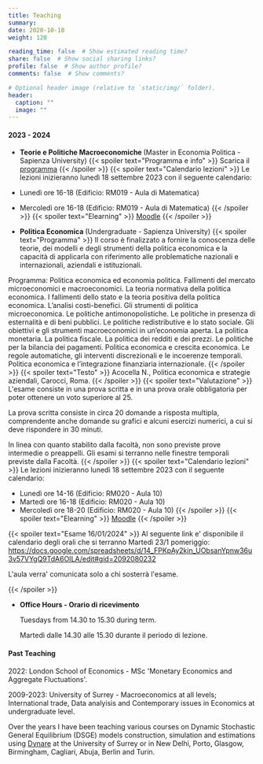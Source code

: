 ```yaml
---
title: Teaching
summary:
date: 2020-10-10
weight: 120

reading_time: false  # Show estimated reading time?
share: false  # Show social sharing links?
profile: false  # Show author profile?
comments: false  # Show comments?

# Optional header image (relative to `static/img/` folder).
header:
  caption: ""
  image: ""
---
```

#### 2023 - 2024

* <b> Teorie e Politiche Macroeconomiche </b> (Master in Economia Politica - Sapienza University)
{{< spoiler text="Programma e info" >}}
Scarica il  [programma](https://www.dropbox.com/s/w6gvgm46c56wxy5/TPM_syllabus_ita.pdf?dl=0)
{{< /spoiler >}}
{{< spoiler text="Calendario lezioni" >}}
Le lezioni inizieranno lunedì 18 settembre 2023 con il seguente calendario:

* Lunedì ore 16-18 (Edificio: RM019 - Aula di Matematica)
* Mercoledì ore 16-18 (Edificio: RM019 - Aula di Matematica)
{{< /spoiler >}}
{{< spoiler text="Elearning" >}}
[Moodle](https://elearning.uniroma1.it/course/view.php?id=16792)
{{< /spoiler >}}
<!-- calendario esami e risultati esami -->


* <b> Politica Economica </b> (Undergraduate - Sapienza University)
{{< spoiler text="Programma" >}}
Il corso è finalizzato a fornire la conoscenza delle teorie, dei modelli e degli strumenti della politica economica e la capacità di applicarla con riferimento alle problematiche nazionali e internazionali, aziendali e istituzionali. 

Programma:
Politica economica ed economia politica.
Fallimenti del mercato microeconomici e macroeconomici. 
La teoria normativa della politica economica. 
I fallimenti dello stato e la teoria positiva della politica economica. 
L’analisi costi-benefici. Gli strumenti di politica microeconomica. 
Le politiche antimonopolistiche. 
Le politiche in presenza di esternalità e di beni pubblici. 
Le politiche redistributive e lo stato sociale. 
Gli obiettivi e gli strumenti macroeconomici in un’economia aperta. 
La politica monetaria.
La politica fiscale. 
La politica dei redditi e dei prezzi. 
Le politiche per la bilancia dei pagamenti. 
Politica economica e crescita economica. 
Le regole automatiche, gli interventi discrezionali e le incoerenze temporali. 
Politica economica e l’integrazione finanziaria internazionale.
{{< /spoiler >}}
{{< spoiler text="Testo" >}}
Acocella N., Politica economica e strategie aziendali, Carocci, Roma.
{{< /spoiler >}}
{{< spoiler text="Valutazione" >}}
L'esame consiste in una prova scritta e in una prova orale obbligatoria per poter ottenere un voto superiore al 25.

La prova scritta consiste in circa 20 domande a risposta multipla, comprendente anche domande su grafici e alcuni esercizi numerici, a cui si deve rispondere in 30 minuti.

In linea con quanto stabilito dalla facoltà, non sono previste prove intermedie o preappelli. Gli esami si terranno nelle finestre temporali previste dalla Facoltà.
{{< /spoiler >}}
{{< spoiler text="Calendario lezioni" >}}
Le lezioni inizieranno lunedì 18 settembre 2023 con il seguente calendario:

* Lunedì ore 14-16 (Edificio: RM020 - Aula 10)
* Martedì ore 16-18 (Edificio: RM020 - Aula 10)
* Mercoledì ore 18-20 (Edificio: RM020 - Aula 10)
{{< /spoiler >}}
{{< spoiler text="Elearning" >}}
[Moodle](https://elearning.uniroma1.it/course/view.php?id=16791)
{{< /spoiler >}}

{{< spoiler text="Esame 16/01/2024" >}}
Al seguente link e' disponibile il calendario degli orali che si terranno Martedì 23/1 pomeriggio:
https://docs.google.com/spreadsheets/d/14_FPKpAy2kjn_UObsanYpnw36u3v57VYgQ9TdA6OILA/edit#gid=2092080232

L'aula verra' comunicata solo a chi sosterrà l'esame.

<!-- I risultati dell'appello del 16/01/2024 sono disponibili al seguente link: https://docs.google.com/spreadsheets/d/14_FPKpAy2kjn_UObsanYpnw36u3v57VYgQ9TdA6OILA/edit


**Chi ha ottenuto un voto almeno pari a 18 può**:
- verbalizzare il voto dello scritto (il voto comunicato nel link di sopra già comprende l’eventuale bonus +1 per chi ha concluso la prova entro i 25 minuti): per verbalizzare NON è necessario comunicare nulla; oppure
- sostenere la prova orale: in questo caso il voto finale sarà determinato dalla prova orale.
 
**Chi è risultato insufficiente** (#N) dovrà sostenere di nuovo la prova scritta al prossimo esame oppure, solo se ritiene di essere adeguatamente preparato, può chiedere di sostenere l’esame orale.

Potete comunicare la vostra scelta entro e non oltre le ore 24 di sabato (20/01/2024) compilando la colonna "Scelta" nel foglio al link: https://docs.google.com/spreadsheets/d/14_FPKpAy2kjn_UObsanYpnw36u3v57VYgQ9TdA6OILA/edit

Per rifiutare il voto, scrivete accanto alla vostra matricola nella colonna “Scelta”: NO 
Per poter sostenere l'esame orale, scrivete accanto alla vostra matricola: ORALE 

**Non verranno presi in considerazione rifiuti o prenotazioni dell’orale mandati via mail**.

Si precisa che l'esame orale può portare ad un aumento o a una diminuzione del voto finale. **Non è necessario comunicare alcuna scelta qualora si intenda accettare il voto**.

L'esame orale si svolgerà Lunedì 22/01/2024 a partire dalle ore 10.30 secondo un calendario che verrà preparato in base al numero di prenotati e comunicato Domenica 21. L’ aula sarà comunicata insieme al calendario. -->
{{< /spoiler >}}
<!-- calendario esami e risultati esami -->

* <b> Office Hours - Orario di ricevimento </b>
  
  Tuesdays from 14.30 to 15.30 during term.

  Martedì dalle 14.30 alle 15.30 durante il periodo di lezione. 

#### Past Teaching

2022: London School of Economics - MSc 'Monetary Economics and Aggregate Fluctuations'.

2009-2023: University of Surrey - Macroeconomics at all levels; International trade, Data analyisis and Contemporary issues in Economics at undergraduate level.

Over the years I have been teaching various courses on Dynamic Stochastic General Equilibrium (DSGE) models construction, simulation and estimations using <a href="http://www.dynare.org">Dynare</a> at the University of Surrey or in New Delhi, Porto, Glasgow, Birmingham, Cagliari, Abuja, Berlin and Turin. 


